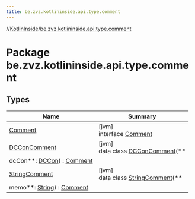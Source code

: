 ```yaml
---
title: be.zvz.kotlininside.api.type.comment
---
```

//[KotlinInside](../../index.html)/[be.zvz.kotlininside.api.type.comment](index.html)



# Package be.zvz.kotlininside.api.type.comment

## Types

| Name | Summary |
|---|---|
| [Comment](-comment/index.html) | [jvm]<br>interface [Comment](-comment/index.html) |
| [DCConComment](-d-c-con-comment/index.html) | [jvm]<br>data class [DCConComment](-d-c-con-comment/index.html)(**
dcCon**: [DCCon](../be.zvz.kotlininside.api.type/-d-c-con/index.html)) : [Comment](-comment/index.html) |
| [StringComment](-string-comment/index.html) | [jvm]<br>data class [StringComment](-string-comment/index.html)(**
memo**: [String](https://kotlinlang.org/api/latest/jvm/stdlib/kotlin/-string/index.html)) : [Comment](-comment/index.html) |

